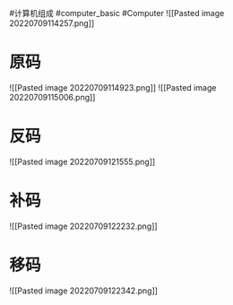 #计算机组成 #computer_basic #Computer 
![[Pasted image 20220709114257.png]]
# 原码
![[Pasted image 20220709114923.png]]
![[Pasted image 20220709115006.png]]
# 反码
![[Pasted image 20220709121555.png]]
# 补码
![[Pasted image 20220709122232.png]]
# 移码
![[Pasted image 20220709122342.png]]